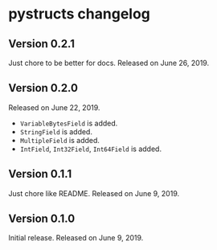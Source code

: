 # pystructs changelog

## Version 0.2.1

Just chore to be better for docs. Released on June 26, 2019.

## Version 0.2.0

Released on June 22, 2019.

- `VariableBytesField` is added.
- `StringField` is added.
- `MultipleField` is added.
- `IntField`, `Int32Field`, `Int64Field` is added.

## Version 0.1.1

Just chore like README. Released on June 9, 2019.

## Version 0.1.0

Initial release. Released on June 9, 2019.
